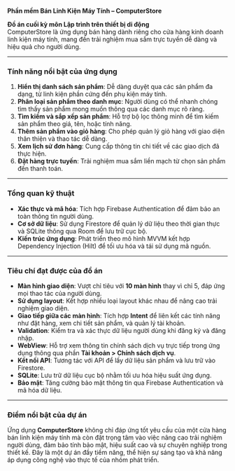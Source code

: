 **Phần mềm Bán Linh Kiện Máy Tính – ComputerStore**

**Đồ án cuối kỳ môn Lập trình trên thiết bị di động**  
ComputerStore là ứng dụng bán hàng dành riêng cho cửa hàng kinh doanh linh kiện máy tính, mang đến trải nghiệm mua sắm trực tuyến dễ dàng và hiệu quả cho người dùng.

---

### **Tính năng nổi bật của ứng dụng**  
1. **Hiển thị danh sách sản phẩm**: Dễ dàng duyệt qua các sản phẩm đa dạng, từ linh kiện phần cứng đến phụ kiện máy tính.  
2. **Phân loại sản phẩm theo danh mục**: Người dùng có thể nhanh chóng tìm thấy sản phẩm mong muốn thông qua các danh mục rõ ràng.  
3. **Tìm kiếm và sắp xếp sản phẩm**: Hỗ trợ bộ lọc thông minh để tìm kiếm sản phẩm theo giá, tên, hoặc tính năng.  
4. **Thêm sản phẩm vào giỏ hàng**: Cho phép quản lý giỏ hàng với giao diện thân thiện và thao tác dễ dàng.  
5. **Xem lịch sử đơn hàng**: Cung cấp thông tin chi tiết về các giao dịch đã thực hiện.  
6. **Đặt hàng trực tuyến**: Trải nghiệm mua sắm liền mạch từ chọn sản phẩm đến thanh toán.  

---

### **Tổng quan kỹ thuật**  
- **Xác thực và mã hóa**: Tích hợp Firebase Authentication để đảm bảo an toàn thông tin người dùng.  
- **Cơ sở dữ liệu**: Sử dụng Firestore để quản lý dữ liệu theo thời gian thực và SQLite thông qua Room để lưu trữ cục bộ.  
- **Kiến trúc ứng dụng**: Phát triển theo mô hình MVVM kết hợp Dependency Injection (Hilt) để tối ưu hóa và tái sử dụng mã nguồn.  

---

### **Tiêu chí đạt được của đồ án**  
- **Màn hình giao diện**: Vượt chỉ tiêu với **10 màn hình** thay vì chỉ 5, đáp ứng mọi thao tác của người dùng.  
- **Sử dụng layout**: Kết hợp nhiều loại layout khác nhau để nâng cao trải nghiệm giao diện.  
- **Giao tiếp giữa các màn hình**: Tích hợp **Intent** để liên kết các tính năng như đặt hàng, xem chi tiết sản phẩm, và quản lý tài khoản.  
- **Validation**: Kiểm tra và xác thực dữ liệu người dùng khi đăng ký và đăng nhập.  
- **WebView**: Hỗ trợ xem thông tin chính sách dịch vụ trực tiếp trong ứng dụng thông qua phần **Tài khoản > Chính sách dịch vụ**.  
- **Kết nối API**: Tương tác với API để lấy dữ liệu sản phẩm và lưu trữ vào Firestore.  
- **SQLite**: Lưu trữ dữ liệu cục bộ nhằm tối ưu hóa hiệu suất ứng dụng.  
- **Bảo mật**: Tăng cường bảo mật thông tin qua Firebase Authentication và mã hóa dữ liệu.  

---

### **Điểm nổi bật của dự án**  
Ứng dụng **ComputerStore** không chỉ đáp ứng tốt yêu cầu của một cửa hàng bán linh kiện máy tính mà còn đặt trọng tâm vào việc nâng cao trải nghiệm người dùng, đảm bảo tính bảo mật, hiệu suất cao và sự chuyên nghiệp trong thiết kế. Đây là một dự án đầy tiềm năng, thể hiện sự sáng tạo và khả năng áp dụng công nghệ vào thực tế của nhóm phát triển.